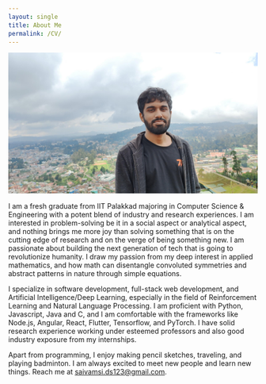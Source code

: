 ```yaml
---
layout: single
title: About Me
permalink: /CV/
---
```


![my_img](/assets/images/about/aboutme.jpg)

I am a fresh graduate from IIT Palakkad majoring in Computer Science & Engineering with a potent blend of industry and research experiences. I am interested in problem-solving be it in a social aspect or analytical aspect, and nothing brings me more joy than solving something that is on the cutting edge of research and on the verge of being something new. I am passionate about building the next generation of tech that is going to revolutionize humanity. I draw my passion from my deep interest in applied mathematics, and how math can disentangle convoluted symmetries and abstract patterns in nature through simple equations.

I specialize in software development, full-stack web development, and Artificial Intelligence/Deep Learning, especially in the field of Reinforcement Learning and Natural Language Processing. I am proficient with Python, Javascript, Java and C, and I am comfortable with the frameworks like Node.js, Angular, React, Flutter, Tensorflow, and PyTorch. I have solid research experience working under esteemed professors and also good industry exposure from my internships.

Apart from programming, I enjoy making pencil sketches, traveling, and playing badminton. I am always excited to meet new people and learn new things. Reach me at saivamsi.ds123@gmail.com.

